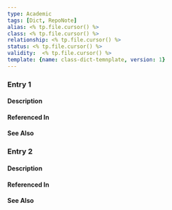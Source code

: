 ```yaml
---
type: Academic
tags: [Dict, RepoNote]
alias: <% tp.file.cursor() %>
class: <% tp.file.cursor() %>
relationship: <% tp.file.cursor() %>
status: <% tp.file.cursor() %>
validity:  <% tp.file.cursor() %>
template: {name: class-dict-temnplate, version: 1}
---
```


### Entry 1

#### Description

#### Referenced In

#### See Also

### Entry 2

#### Description

#### Referenced In

#### See Also
